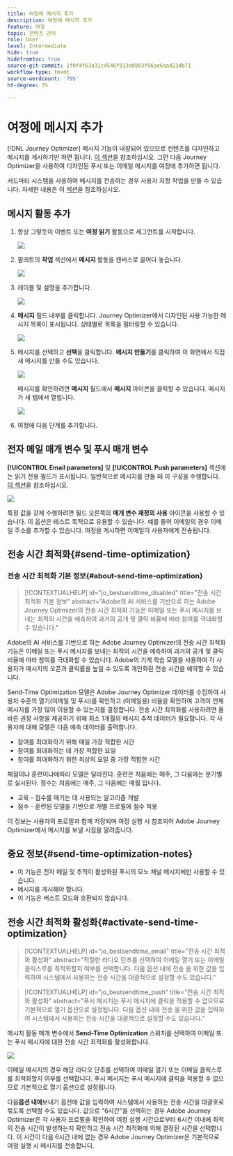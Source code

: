 ```yaml
---
title: 여정에 메시지 추가
description: 여정에 메시지 추가
feature: 여정
topic: 콘텐츠 관리
role: User
level: Intermediate
hide: true
hidefromtoc: true
source-git-commit: 1f0f4f63a31c4546f813dd803f06ae6aad234b71
workflow-type: tm+mt
source-wordcount: '795'
ht-degree: 3%

---
```


# 여정에 메시지 추가

[!DNL Journey Optimizer] 메시지 기능이 내장되어 있으므로 컨텐츠를 디자인하고 메시지를 게시하기만 하면 됩니다. [이 섹션](../get-started-content.md)을 참조하십시오. 그런 다음 Journey Optimizer을 사용하여 디자인된 푸시 또는 이메일 메시지를 여정에 추가하면 됩니다.

서드파티 시스템을 사용하여 메시지를 전송하는 경우 사용자 지정 작업을 만들 수 있습니다. 자세한 내용은 이 [섹션](../action/action.md)을 참조하십시오.

## 메시지 활동 추가

1. 항상 그렇듯이 이벤트 또는 **여정 읽기** 활동으로 세그먼트를 시작합니다.

   ![](../assets/jo-message0.png)

1. 팔레트의 **작업** 섹션에서 **메시지** 활동을 캔버스로 끌어다 놓습니다.

   ![](../assets/jo-message1.png)

1. 레이블 및 설명을 추가합니다.

   ![](../assets/jo-message2.png)

1. **메시지** 필드 내부를 클릭합니다. Journey Optimizer에서 디자인된 사용 가능한 메시지 목록이 표시됩니다. 상태별로 목록을 필터링할 수 있습니다.

   ![](../assets/jo-message3.png)

1. 메시지를 선택하고 **선택**&#x200B;을 클릭합니다. **메시지 만들기**&#x200B;를 클릭하여 이 화면에서 직접 새 메시지를 만들 수도 있습니다.

   ![](../assets/jo-message4-ter.png)

   메시지를 확인하려면 **메시지** 필드에서 **메시지** 아이콘을 클릭할 수 있습니다. 메시지가 새 탭에서 열립니다.

   ![](../assets/jo-message4-bis.png)

1. 여정에 다음 단계를 추가합니다.

## 전자 메일 매개 변수 및 푸시 매개 변수

**[!UICONTROL Email parameters]** 및 **[!UICONTROL Push parameters]** 섹션에는 읽기 전용 필드가 표시됩니다. 일반적으로 메시지를 만들 때 이 구성을 수행합니다. [이 섹션](../get-started-content.md)을 참조하십시오.

![](../assets/jo-message4.png)

특정 값을 강제 수행하려면 필드 오른쪽의 **매개 변수 재정의 사용** 아이콘을 사용할 수 있습니다. 이 옵션은 테스트 목적으로 유용할 수 있습니다. 예를 들어 이메일의 경우 이메일 주소를 추가할 수 있습니다. 여정을 게시하면 이메일이 사용자에게 전송됩니다.

## 전송 시간 최적화{#send-time-optimization}

### 전송 시간 최적화 기본 정보{#about-send-time-optimization}

>[!CONTEXTUALHELP]
>id="jo_bestsendtime_disabled"
>title="전송 시간 최적화 기본 정보"
>abstract="Adobe의 AI 서비스를 기반으로 하는 Adobe Journey Optimizer의 전송 시간 최적화 기능은 이메일 또는 푸시 메시지를 보내는 최적의 시간을 예측하여 과거의 공개 및 클릭 비율에 따라 참여를 극대화할 수 있습니다."

Adobe의 AI 서비스를 기반으로 하는 Adobe Journey Optimizer의 전송 시간 최적화 기능은 이메일 또는 푸시 메시지를 보내는 최적의 시간을 예측하여 과거의 공개 및 클릭 비율에 따라 참여를 극대화할 수 있습니다. Adobe의 기계 학습 모델을 사용하여 각 사용자가 메시지의 오픈과 클릭률을 높일 수 있도록 개인화된 전송 시간을 예약할 수 있습니다.

Send-Time Optimization 모델은 Adobe Journey Optimizer 데이터를 수집하여 사용자 수준의 열기(이메일 및 푸시)를 확인하고 (이메일용) 비율을 확인하여 고객이 언제 메시지를 가장 많이 이용할 수 있는지를 결정합니다. 전송 시간 최적화를 사용하려면 올바른 권장 사항을 제공하기 위해 최소 1개월의 메시지 추적 데이터가 필요합니다. 각 사용자에 대해 모델은 다음 예측 데이터를 출력합니다.

* 참여를 최대화하기 위해 매일 가장 적합한 시간
* 참여를 최대화하는 데 가장 적합한 요일
* 참여를 최대화하기 위한 최상의 요일 중 가장 적합한 시간

채점이냐 훈련이냐에따라 모델은 달라진다. 훈련은 처음에는 매주, 그 다음에는 분기별로 실시된다. 점수는 처음에는 매주, 그 다음에는 매월 입니다.

* 교육 - 점수를 매기는 데 사용되는 알고리즘 개발
* 점수 - 훈련된 모델을 기반으로 개별 프로필에 점수 적용

이 정보는 사용자의 프로필과 함께 저장되며 여정 실행 시 참조되어 Adobe Journey Optimizer에서 메시지를 보낼 시점을 알려줍니다.

## 중요 정보{#send-time-optimization-notes}

* 이 기능은 전자 메일 및 추적이 활성화된 푸시의 모노 채널 메시지에만 사용할 수 있습니다.
* 메시지를 게시해야 합니다.
* 이 기능은 버스트 모드와 호환되지 않습니다.

## 전송 시간 최적화 활성화{#activate-send-time-optimization}

>[!CONTEXTUALHELP]
>id="jo_bestsendtime_email"
>title="전송 시간 최적화 활성화"
>abstract="적절한 라디오 단추를 선택하여 이메일 열기 또는 이메일 클릭스루를 최적화할지 여부를 선택합니다. 다음 옵션 내에 전송 을 위한 값을 입력하여 시스템에서 사용하는 전송 시간을 대괄적으로 설정할 수도 있습니다."

>[!CONTEXTUALHELP]
>id="jo_bestsendtime_push"
>title="전송 시간 최적화 활성화"
>abstract="푸시 메시지는 푸시 메시지에 클릭을 적용할 수 없으므로 기본적으로 열기 옵션으로 설정됩니다. 다음 옵션 내에 전송 을 위한 값을 입력하여 시스템에서 사용하는 전송 시간을 대괄적으로 설정할 수도 있습니다."

메시지 활동 매개 변수에서 **Send-Time Optimization** 스위치를 선택하여 이메일 또는 푸시 메시지에 대한 전송 시간 최적화를 활성화합니다.

![](../assets/jo-message5.png)

이메일 메시지의 경우 해당 라디오 단추를 선택하여 이메일 열기 또는 이메일 클릭스루를 최적화할지 여부를 선택합니다. 푸시 메시지는 푸시 메시지에 클릭을 적용할 수 없으므로 기본적으로 열기 옵션으로 설정됩니다.

다음&#x200B;**옵션 내에**&#x200B;보내기 옵션에 값을 입력하여 시스템에서 사용하는 전송 시간을 대괄호로 묶도록 선택할 수도 있습니다. 값으로 &quot;6시간&quot;을 선택하는 경우 Adobe Journey Optimizer은 각 사용자 프로필을 확인하여 여정 실행 시간으로부터 6시간 이내에 최적의 전송 시간이 발생하는지 확인하고 전송 시간 최적화에 의해 결정된 시간을 선택합니다. 이 시간이 다음 6시간 내에 없는 경우 Adobe Journey Optimizer은 기본적으로 여정 실행 시 메시지를 전송합니다.

